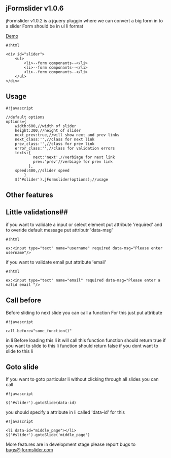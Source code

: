 ## **jFormslider v1.0.6** ##

jFormslider v1.0.2 is a jquery pluggin where we can convert a big form in to a slider
Form should be in ul li format

[Demo](http://jformslider.com)
```
#!html

<div id="slider">
	<ul>
		<li>--form componants--</li>
		<li>--form componants--</li>
		<li>--form componants--</li>
	</ul>
</div>
```

## **Usage** ##


```
#!javascript

//default options
options={
	width:600,//width of slider
	height:300,//height of slider
	next_prev:true,//will show next and prev links
	next_class:'',//class for next link
	prev_class:'',//class for prev link
	error_class:'',//class for validation errors
	texts:{
			next:'next',//verbiage for next link
			prev:'prev'//verbiage for prev link
		  },
	speed:400,//slider speed
		}	
	$('#slider').jFormslider(options);//usage
```

## **Other features** ##
## **Little validations**##
if you want to validate a input or select element put attribute 'required' and to overide default message put attributr 'data-msg'

```
#!html

ex:<input type="text" name="username" required data-msg="Please enter username"/>
```

if you want to validate email put attribute 'email'

```
#!html

ex:<input type="text" name="email" required data-msg="Please enter a valid email "/>
```

## **Call before** ##

Before sliding to next slide you can call a function For this just put attribute

```
#!javascript

call-before="some_function()" 
```

in li Before loading this li it will call this function function should return true if you want to slide to this li function should return false if you dont want to slide to this li

## **Goto slide** ##
If you want to goto particular li without clicking through all slides you can call

```
#!javascript

$('#slider').gotoSlide(data-id)
```

you should specify a attribute in li called 'data-id' for this

```
#!javascript

<li data-id="middle_page"></li>
$('#slider').gotoSlide('middle_page')
```

More features are in development stage please report bugs to bugs@jformslider.com
